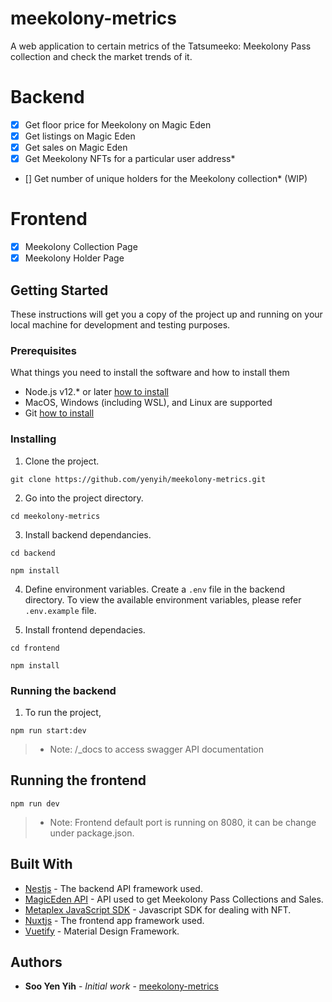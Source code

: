 # meekolony-metrics

A web application to certain metrics of the Tatsumeeko: Meekolony Pass collection and check the market trends of it.

# Backend
- [x] Get floor price for Meekolony on Magic Eden
- [x] Get listings on Magic Eden
- [x] Get sales on Magic Eden
- [x] Get Meekolony NFTs for a particular user address*
- [] Get number of unique holders for the Meekolony collection* (WIP)

# Frontend
- [x] Meekolony Collection Page
- [x] Meekolony Holder Page

## Getting Started

These instructions will get you a copy of the project up and running on your local machine for development and testing purposes.

### Prerequisites

What things you need to install the software and how to install them

- Node.js v12.* or later [how to install](https://nodejs.org/en/)
- MacOS, Windows (including WSL), and Linux are supported
- Git [how to install](https://git-scm.com/)

### Installing

1. Clone the project.

```
git clone https://github.com/yenyih/meekolony-metrics.git
```

2. Go into the project directory.

```
cd meekolony-metrics
```

3. Install backend dependancies.

```
cd backend

npm install
```

4. Define environment variables.
Create a `.env` file in the backend directory. To view the available environment variables, please refer `.env.example` file.

5. Install frontend dependacies.

```
cd frontend

npm install
```

### Running the backend

1. To run the project,

```
npm run start:dev
```

> * Note: /_docs to access swagger API documentation

## Running the frontend

```
npm run dev
```

> * Note: Frontend default port is running on 8080, it can be change under package.json.

## Built With

* [Nestjs](https://nestjs.com/) - The backend API framework used.
* [MagicEden API](https://api.magiceden.dev/) - API used to get Meekolony Pass Collections and Sales.
* [Metaplex JavaScript SDK](https://github.com/metaplex-foundation/js#readme) - Javascript SDK for dealing with NFT.
* [Nuxtjs](https://nuxtjs.org/) - The frontend app framework used.
* [Vuetify](https://vuetifyjs.com/en/) - Material Design Framework.

## Authors

* **Soo Yen Yih** - *Initial work* - [meekolony-metrics](https://github.com/yenyih)
